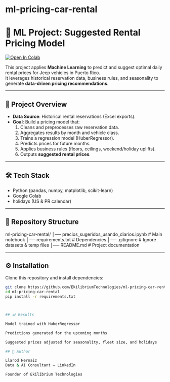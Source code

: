 # ml-pricing-car-rental
# 🚙 ML Project: Suggested Rental Pricing Model

[![Open In Colab](https://colab.research.google.com/assets/colab-badge.svg)](https://colab.research.google.com/github/EkilibriumTechnologies/ml-pricing-car-rental/blob/main/precios%20sugeridos%20usando%20diarios.ipynb)

This project applies **Machine Learning** to predict and suggest optimal daily rental prices for Jeep vehicles in Puerto Rico.  
It leverages historical reservation data, business rules, and seasonality to generate **data-driven pricing recommendations**.

---

## 📌 Project Overview
- **Data Source**: Historical rental reservations (Excel exports).  
- **Goal**: Build a pricing model that:
  1. Cleans and preprocesses raw reservation data.  
  2. Aggregates results by month and vehicle class.  
  3. Trains a regression model (HuberRegressor).  
  4. Predicts prices for future months.  
  5. Applies business rules (floors, ceilings, weekend/holiday uplifts).  
  6. Outputs **suggested rental prices**.  

---

## 🛠 Tech Stack
- Python (pandas, numpy, matplotlib, scikit-learn)  
- Google Colab  
- holidays (US & PR calendar)  

---

## 📂 Repository Structure
ml-pricing-car-rental/
│── precios_sugeridos_usando_diarios.ipynb # Main notebook
│── requirements.txt # Dependencies
│── .gitignore # Ignore datasets & temp files
│── README.md # Project documentation

---

## ⚙️ Installation
Clone this repository and install dependencies:

```bash
git clone https://github.com/EkilibriumTechnologies/ml-pricing-car-rental.git
cd ml-pricing-car-rental
pip install -r requirements.txt



## 📊 Results

Model trained with HuberRegressor

Predictions generated for the upcoming months

Suggested prices adjusted for seasonality, fleet size, and holidays

## 👤 Author

Llarod Hernaiz
Data & AI Consultant – LinkedIn

Founder of Ekilibrium Technologies

